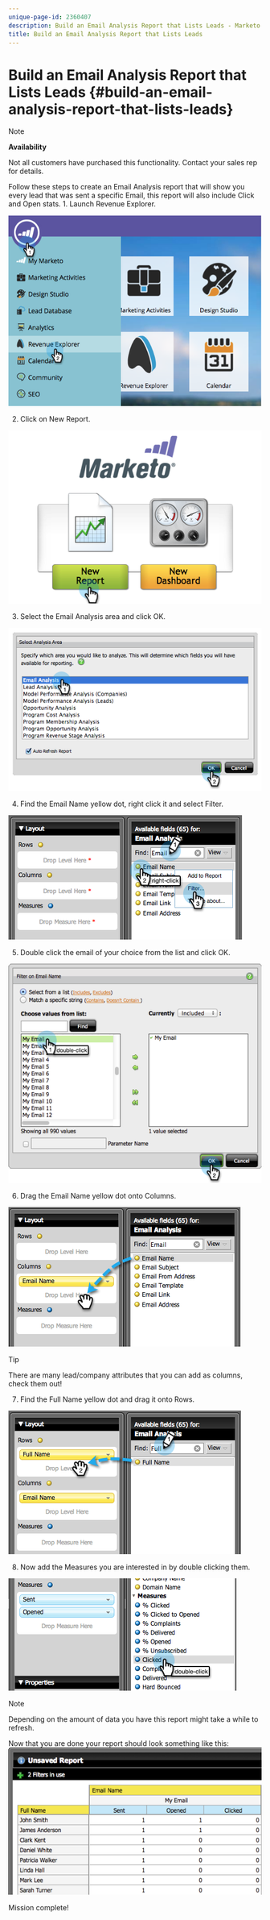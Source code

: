 ```yaml
---
unique-page-id: 2360407
description: Build an Email Analysis Report that Lists Leads - Marketo Docs - Product Documentation
title: Build an Email Analysis Report that Lists Leads
---
```


# Build an Email Analysis Report that Lists Leads {#build-an-email-analysis-report-that-lists-leads}

>[!NOTE]
>
>**Availability**
>
>Not all customers have purchased this functionality. Contact your sales rep for details.

Follow these steps to create an Email Analysis report that will show you every lead that was sent a specific Email, this report will also include Click and Open stats. 1. Launch Revenue Explorer.

![](assets/image2014-9-17-19-3a12-3a54.png)

2. Click on New Report.

![](assets/image2014-9-17-19-3a13-3a1.png)

3. Select the Email Analysis area and click OK.

![](assets/image2014-9-17-19-3a14-3a0.png)

4. Find the Email Name yellow dot, right click it and select Filter.

![](assets/image2014-9-17-19-3a14-3a6.png)

5. Double click the email of your choice from the list and click OK.

![](assets/image2014-9-17-19-3a14-3a11.png)

6. Drag the Email Name yellow dot onto Columns.

![](assets/image2014-9-17-19-3a15-3a0.png)

>[!TIP]
>
>There are many lead/company attributes that you can add as columns, check them out!

7. Find the Full Name yellow dot and drag it onto Rows. 

![](assets/image2014-9-17-19-3a15-3a32.png)

8. Now add the Measures you are interested in by double clicking them.

![](assets/image2014-9-17-19-3a15-3a47.png)

>[!NOTE]
>
>Depending on the amount of data you have this report might take a while to refresh.

Now that you are done your report should look something like this:   ![](assets/image2014-9-17-19-3a16-3a39.png)

Mission complete!
